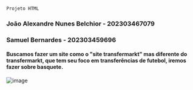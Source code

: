                                                                              Projeto HTML
### João Alexandre Nunes Belchior - 202303467079
### Samuel Bernardes - 202303459696

#### Buscamos fazer um site como o  "site transfermarkt" mas diferente do transfermarkt, que tem seu foco em transferências de futebol, iremos fazer sobre basquete.
![image](https://github.com/Jaosons/metrohtml.github.io/assets/128099629/6c5904c6-c486-4c72-899a-163d5a35743e)
